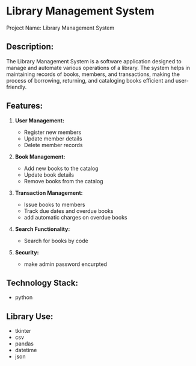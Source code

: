 Library Management System
==========================

Project Name: Library Management System

Description:
-------------
The Library Management System is a software application designed to manage and automate various operations of a library. The system helps in maintaining records of books, members, and transactions, making the process of borrowing, returning, and cataloging books efficient and user-friendly.

Features:
---------
1. **User Management:**
   - Register new members
   - Update member details
   - Delete member records

2. **Book Management:**
   - Add new books to the catalog
   - Update book details
   - Remove books from the catalog

3. **Transaction Management:**
   - Issue books to members
   - Track due dates and overdue books
   - add automatic charges on overdue books

4. **Search Functionality:**
   - Search for books by code

7. **Security:**
   - make admin password encurpted

Technology Stack:
-----------------
- python 

Library Use:
-----------------
- tkinter
- csv
- pandas
- datetime
- json
